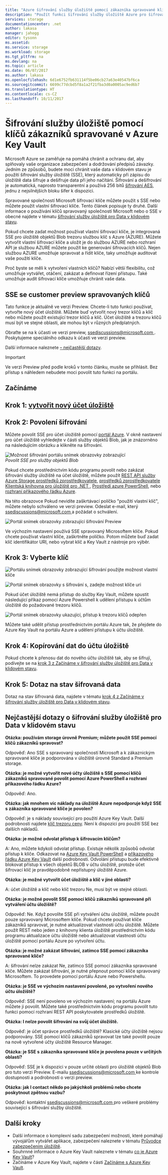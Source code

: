 ```yaml
---
title: "Azure šifrování služby úložiště pomocí zákazníka spravované klíče v Azure Key Vault | Microsoft Docs"
description: "Použít funkci šifrování služby úložiště Azure pro šifrování Azure Blob Storage na straně služby při ukládání dat a data dešifrovat při načítání dat pomocí zákazníka spravovaných klíčů."
services: storage
documentationcenter: .net
author: lakasa
manager: jahogg
editor: tysonn
ms.assetid: 
ms.service: storage
ms.workload: storage
ms.tgt_pltfrm: na
ms.devlang: na
ms.topic: article
ms.date: 06/07/2017
ms.author: lakasa
ms.openlocfilehash: 6d1e6752fb631114f5be06cb27a63e40547bf6ca
ms.sourcegitcommit: 6699c77dcbd5f8a1a2f21fba3d0a0005ac9ed6b7
ms.translationtype: HT
ms.contentlocale: cs-CZ
ms.lasthandoff: 10/11/2017
---
```

# <a name="storage-service-encryption-using-customer-managed-keys-in-azure-key-vault"></a>Šifrování služby úložiště pomocí klíčů zákazníků spravované v Azure Key Vault

Microsoft Azure se zaměřuje na pomáhá chránit a ochranu dat, aby splňovaly vaše organizace zabezpečení a dodržování předpisů závazky.  Jedním ze způsobů, budete moci chránit vaše data v klidovém stavu je použití šifrování služby úložiště (SSE), který automaticky při zápisu do úložiště data šifruje a dešifruje data při jeho načítání. Šifrování a dešifrování je automatická, naprosto transparentní a používá 256 bitů [šifrování AES](https://en.wikipedia.org/wiki/Advanced_Encryption_Standard), jednu z nejsilnějších bloku šifer k dispozici.

Spravované společností Microsoft šifrovací klíče můžete použít s SSE nebo můžete použít vlastní šifrovací klíče. Tento článek popisuje ty druhé. Další informace o používání klíčů spravovaný společností Microsoft nebo o SSE v obecné najdete v tématu [šifrování služby úložiště pro Data v klidovém stavu](../storage-service-encryption.md).

Pokud chcete zadat možnost používat vlastní šifrovací klíče, je integrovaná SSE pro úložiště objektů Blob trezoru službou klíč s Azure (AZURE). Můžete vytvořit vlastní šifrovací klíče a uložit je do službou AZURE nebo rozhraní API je službou AZURE můžete použít ke generování šifrovacích klíčů. Nejen službou AZURE umožňuje spravovat a řídit klíče, taky umožňuje auditovat vaše použití klíče. 

Proč byste se měli k vytvoření vlastních klíčů? Nabízí větší flexibilitu, což umožňuje vytvářet, otáčení, zakázat a definovat řízení přístupu. Také umožňuje audit šifrovací klíče umožňuje chránit vaše data.

## <a name="sse-with-customer-managed-keys-preview"></a>SSE se customer preview spravovaných klíčů

Tato funkce je aktuálně ve verzi Preview. Chcete-li tuto funkci používat, vytvořte nový účet úložiště. Můžete buď vytvořit nový trezor klíčů a klíč nebo můžete použít existující trezor klíčů a klíč. Účet úložiště a trezoru klíčů musí být ve stejné oblasti, ale mohou být v různých předplatných.

Obraťte se na k účasti ve verzi preview, [ ssediscussions@microsoft.com ](mailto:ssediscussions@microsoft.com). Poskytujeme speciálního odkazu k účasti ve verzi preview.

Další informace naleznete [– nejčastější dotazy](#frequently-asked-questions-about-storage-service-encryption-for-data-at-rest).

> [!IMPORTANT]
> Ve verzi Preview před podle kroků v tomto článku, musíte se přihlásit. Bez přístup s náhledem nebudete moci povolit tuto funkci na portálu.

## <a name="getting-started"></a>Začínáme
## <a name="step-1-create-a-new-storage-accountstorage-create-storage-accountmd"></a>Krok 1: [vytvořit nový účet úložiště](../storage-create-storage-account.md)

## <a name="step-2-enable-encryption"></a>Krok 2: Povolení šifrování
Můžete povolit SSE pro účet úložiště pomocí [portál Azure](https://portal.azure.com). V okně nastavení pro účet úložiště vyhledejte v části služby objektů Blob, jak je znázorněno na následujícím obrázku a klikněte na šifrování.

![Možnost šifrování portálu snímek obrazovky zobrazující](./media/storage-service-encryption-customer-managed-keys/ssecmk1.png)
<br/>*Povolit SSE pro služby objektů Blob*

Pokud chcete prostřednictvím kódu programu povolit nebo zakázat šifrování služby úložiště na účet úložiště, můžete použít [REST API služby Azure Storage prostředků zprostředkovatele](https://docs.microsoft.com/en-us/rest/api/storagerp/?redirectedfrom=MSDN), [prostředků zprostředkovatele Klientská knihovna pro úložiště pro .NET ](https://docs.microsoft.com/en-us/dotnet/api/?redirectedfrom=MSDN), [Prostředí azure PowerShell](https://docs.microsoft.com/en-us/powershell/azure/overview?view=azurermps-4.0.0), nebo [rozhraní příkazového řádku Azure](https://docs.microsoft.com/en-us/azure/storage/storage-azure-cli).

Na této obrazovce Pokud nevidíte zaškrtávací políčko "použití vlastní klíč", můžete nebylo schváleno ve verzi preview. Odeslat e-mail, který [ ssediscussions@microsoft.com ](mailto:ssediscussions@microsoft.com) a požádat o schválení.

![Portál snímek obrazovky zobrazující šifrování Preview](./media/storage-service-encryption-customer-managed-keys/ssecmk1.png)

Ve výchozím nastavení používá SSE spravovaný Microsoftem klíče. Pokud chcete používat vlastní klíče, zaškrtněte políčko. Potom můžete buď zadat klíč identifikátor URI, nebo vybrat klíč a Key Vault z nástroje pro výběr.

## <a name="step-3-select-your-key"></a>Krok 3: Vyberte klíč

![Portálu snímek obrazovky zobrazující šifrování použijte možnost vlastní klíče](./media/storage-service-encryption-customer-managed-keys/ssecmk2.png)

![Portál snímek obrazovky s šifrování s, zadejte možnost klíče uri](./media/storage-service-encryption-customer-managed-keys/ssecmk3.png)

Pokud účet úložiště nemá přístup do služby Key Vault, můžete spustit následující příkaz pomocí Azure Powershell k udělení přístupu k účtům úložiště do požadované trezoru klíčů.

![Portál snímek obrazovky ukazující, přístup k trezoru klíčů odepřen](./media/storage-service-encryption-customer-managed-keys/ssecmk4.png)

Můžete také udělit přístup prostřednictvím portálu Azure tak, že přejdete do Azure Key Vault na portálu Azure a udělení přístupu k účtu úložiště.

## <a name="step-4-copy-data-to-storage-account"></a>Krok 4: Kopírování dat do účtu úložiště
Pokud chcete k přenosu dat do nového účtu úložiště tak, aby se šifrují, podívejte se na [krok 3 z Začínáme v šifrování služby úložiště pro Data v klidovém stavu](https://docs.microsoft.com/en-us/azure/storage/storage-service-encryption#step-3-copy-data-to-storage-account).

## <a name="step-5-query-the-status-of-the-encrypted-data"></a>Krok 5: Dotaz na stav šifrovaná data
Dotaz na stav šifrovaná data, najdete v tématu [krok 4 z Začínáme v šifrování služby úložiště pro Data v klidovém stavu](https://docs.microsoft.com/en-us/azure/storage/storage-service-encryption#step-4-query-the-status-of-the-encrypted-data).

## <a name="frequently-asked-questions-about-storage-service-encryption-for-data-at-rest"></a>Nejčastější dotazy o šifrování služby úložiště pro Data v klidovém stavu
**Otázka: používám storage úrovně Premium; můžete použít SSE pomocí klíčů zákazníků spravovat?**

Odpověď: Ano SSE s spravovaný společností Microsoft a k zákaznickým spravované klíče je podporována v úložiště úrovně Standard a Premium storage. 

**Otázka: je možné vytvořit nové účty úložiště s SSE pomocí klíčů zákazníků spravované povolit pomocí Azure PowerShell a rozhraní příkazového řádku Azure?**

Odpověď: Ano.

**Otázka: jak mnohem víc náklady na úložiště Azure nepodporuje když SSE s zákazníka spravované klíče je povolen?**

Odpověď: je s náklady související pro použití Azure Key Vault. Další podrobnosti najdete [klíč trezoru ceny](https://azure.microsoft.com/en-us/pricing/details/key-vault/). Není k dispozici pro použití SSE bez dalších nákladů.

**Otázka: je možné odvolat přístup k šifrovacím klíčům?**

A: Ano, můžete kdykoli odvolat přístup. Existuje několik způsobů odvolat přístup k klíče. Odkazovat na [Azure Key Vault PowerShell](https://docs.microsoft.com/en-us/powershell/module/azurerm.keyvault/?view=azurermps-4.0.0) a [příkazového řádku Azure Key Vault](https://docs.microsoft.com/en-us/cli/azure/keyvault) další podrobnosti. Odvolání přístupu bude efektivně blokovat přístup k všech objektů BLOB v účtu úložiště, protože účet šifrovací klíč je pravděpodobně nepřístupný úložiště Azure.

**Otázka: je možné vytvořit účet úložiště a klíč v jiné oblasti?**

A: účet úložiště a klíč nebo klíč trezoru Ne, musí být ve stejné oblasti. 

**Otázka: je možné povolit SSE pomocí klíčů zákazníků spravované při vytváření účtu úložiště?**

Odpověď: Ne. Když povolíte SSE při vytváření účtu úložiště, můžete použít pouze spravovaný Microsoftem klíče. Pokud chcete používat klíče zákazníků spravovat, je nutné aktualizovat vlastnosti účtu úložiště. Můžete použít REST nebo jeden z knihovny klienta úložiště prostřednictvím kódu programu aktualizace účtu úložiště nebo aktualizovat vlastnosti účtu úložiště pomocí portálu Azure po vytvoření účtu.

**Otázka: je možné zakázat šifrování, zatímco SSE pomocí zákazníka spravované klíče?**

A: šifrování nelze zakázat Ne, zatímco SSE pomocí zákazníka spravované klíče. Můžete zakázat šifrování, je nutné přepnout pomocí klíče spravovaný Microsoftem. To provedete pomocí portálu Azure nebo Powershellu.

**Otázka: je SSE ve výchozím nastavení povolené, po vytvoření nového účtu úložiště?**

Odpověď: SSE není povoleno ve výchozím nastavení; na portálu Azure můžete ji povolit. Můžete také prostřednictvím kódu programu povolit tuto funkci pomocí rozhraní REST API poskytovatele prostředků úložiště. 

**Otázka: I nelze povolit šifrování na svůj účet úložiště.**

Odpověď: je účet správce prostředků úložiště? Klasické účty úložiště nejsou podporovány. SSE pomocí klíčů zákazníků spravovat lze také povolit pouze na nově vytvořené účty úložiště Resource Manager.

**Otázka: je SSE s zákazníka spravované klíče je povolena pouze v určitých oblastí?**

Odpověď: SSE je k dispozici v pouze určité oblasti pro úložiště objektů Blob pro tuto verzi Preview. E-mailu [ ssediscussions@microsoft.com ](mailto:ssediscussions@microsoft.com) ke kontrole dostupnosti a podrobnosti o verzi preview. 

**Otázka: jak I contact někdo po jakýchkoli problémů nebo chcete poskytnout zpětnou vazbu?**

Odpověď: kontaktní [ ssediscussions@microsoft.com ](mailto:ssediscussions@microsoft.com) pro veškeré problémy související s šifrování služby úložiště. 

## <a name="next-steps"></a>Další kroky

*   Další informace o komplexní sadu zabezpečení možnosti, které pomáhají vývojářům vytvářet aplikace, zabezpečení naleznete v tématu [Průvodce zabezpečením úložiště](https://docs.microsoft.com/en-us/azure/storage/storage-security-guide).
*   Souhrnné informace o Azure Key Vault naleznete v tématu [co je Azure Key Vault](https://docs.microsoft.com/en-us/azure/key-vault/key-vault-whatis)?
*   Začínáme v Azure Key Vault, najdete v části [Začínáme s Azure Key Vault](../../key-vault/key-vault-get-started.md).
